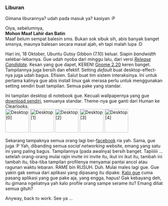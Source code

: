 ### Liburan

Gimana liburannya? udah pada masuk ya? kasiyan :P

Oiya, sebelumnya,  
**Mohon Maaf Lahir dan Batin**  
Maaf belum sempat balesin sms. Bukan sok sibuk sih, abis banyak banget smsnya, maunya balesan secara masal ajah, eh tapi malah lupa :D

Hari ini, 18 Oktober, Ubuntu Gutsy Gibbon (7.10) keluar. Siapin _bandwidth_ selebar-lebarnya. Gue udah nyoba dari minggu lalu, dari versi [_Release Candidate_](http://www.ubuntu.com/news/ubuntu-7.10rc). Kesan yang gue dapet, KEREN! [Gnome 2.20](http://www.gnome.org/start/2.20/notes/en) keren banget. Tampilannya juga bersih dan efektif.  Setting _default_ buat desktop-effect-nya juga udah bagus. Efisien. Salut buat tim sistem interaksinya. Ini untuk pertama kalinya gue abis install linux gak merasa perlu untuk menggunakan setting sendiri buat tampilan. Semua pake yang standar.

Ini tampilan desktop di notebook gue. Kecuali wallpapernya yang gue [download sendiri](http://art.gnome.org/backgrounds/gnome/2473), semuanya standar. Theme-nya gue ganti dari Human ke Clearlooks.  
<a href="http://www.flickr.com/photos/kriwil/1609849962/" title="Photo Sharing"><img src="http://farm3.static.flickr.com/2420/1609849962_1b4c0af919_s.jpg" width="75" height="75" alt="Desktop [0]" /></a>
<a href="http://www.flickr.com/photos/kriwil/1609849978/" title="Photo Sharing"><img src="http://farm3.static.flickr.com/2182/1609849978_c75c589734_s.jpg" width="75" height="75" alt="Desktop [1]" /></a>
<a href="http://www.flickr.com/photos/kriwil/1609850000/" title="Photo Sharing"><img src="http://farm3.static.flickr.com/2266/1609850000_2a3da3639a_s.jpg" width="75" height="75" alt="Desktop [2]" /></a>
<a href="http://www.flickr.com/photos/kriwil/1609850006/" title="Photo Sharing"><img src="http://farm3.static.flickr.com/2286/1609850006_8959be32d0_s.jpg" width="75" height="75" alt="Desktop [3]" /></a>
<a href="http://www.flickr.com/photos/kriwil/1609850022/" title="Photo Sharing"><img src="http://farm3.static.flickr.com/2408/1609850022_022f177c44_s.jpg" width="75" height="75" alt="Desktop [4]" /></a>

Sekarang tampaknya semua orang lagi ber-[facebook](http://facebook.com) ria yah. Sama, gue juga :P Yah, dibanding semua _social networking_ website, emang yang satu ini yang paling bagus. Tampilannya (pada awalnya) bersih banget. Tapiiiiii ... setelah orang-orang mulai rajin invite ini invite itu, ikut ini ikut itu, tambah ini tambah itu, tiba-tiba tampilan profilenya menyamai pantai ancol atau ragunan waktu lebaran. RAME bin RUSUH. Duh. Mulai males lagi gue. Gue yakin gak semua dari aplikasi yang dipasang itu dipake. [Kalo gue](http://www.facebook.com/profile.php?id=673440011) cuma pasang aplikasi yang gue pake aja, yang engga, hapus! Gak kebayang deh, itu gimana ngeliatnya yah kalo profile orang sampe serame itu? Emang diliat semua gituh?

Anyway, back to work. See ya ...

<!-- {"time": "2007-10-17 22:52:42", "title": "Liburan"} -->
